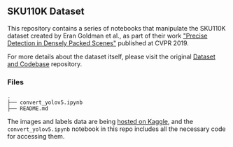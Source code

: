 ## SKU110K Dataset

This repository contains a series of notebooks that manipulate the SKU110K dataset created by Eran Goldman et al., as part of their work ["Precise Detection in Densely Packed Scenes"](https://arxiv.org/pdf/1904.00853.pdf) published at CVPR 2019.

For more details about the dataset itself, please visit the original [Dataset and Codebase](https://github.com/eg4000/SKU110K_CVPR19) repository.

### Files
    .
    ├── convert_yolov5.ipynb
    ├── README.md
    
The images and labels data are being [hosted on Kaggle](https://www.kaggle.com/datasets/thedatasith/sku110k-annotations), and the `convert_yolov5.ipynb` notebook in this repo includes all the necessary code for accessing them.
